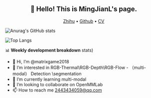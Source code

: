 <h2 align="center">👋 Hello! This is MingJianL's page.</h2>
<p align="center">
  <a href="https://https://www.ZhiHu.com/people/matrix200">Zhihu</a> •
  <a href="https://github.com/matrixgame2018">Github</a> •
  <a href="https://mingjianl.com">CV</a>
</p>

![Anurag's GitHub stats](https://github-readme-stats.vercel.app/api?username=matrixgame2018&show_icons=true&theme=dark)

![Top Langs](https://github-readme-stats.vercel.app/api/top-langs/?username=matrixgame2018&layout=compact&show_icons=true&theme=dark)


 📊 **Weekly development breakdown**
stats)
<!--START_SECTION:waka-->
- 👋 Hi, I’m @matrixgame2018
- 👀 I’m interested in RGB-Thermal\RGB-Depth\RGB-Flow - （multi-modal） Detection \segmentation
- 🌱 I’m currently learning multi-modal
- 💞️ I’m looking to collaborate on OpenMMLab
- 📫 How to reach me 2443434059@qq.com

<!---
matrixgame2018/matrixgame2018 is a ✨ special ✨ repository because its `README.md` (this file) appears on your GitHub profile.
You can click the Preview link to take a look at your changes.
--->
